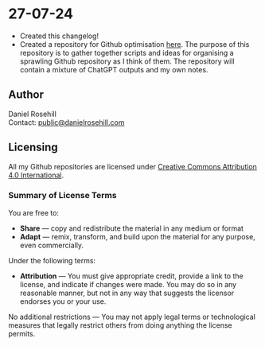 # 27-07-24

- Created this changelog!
- Created a repository for Github optimisation [here](https://github.com/danielrosehill/Github-Optimisation). The purpose of this repository is to gather together scripts and ideas for organising a sprawling Github repository as I think of them. The repository will contain a mixture of ChatGPT outputs and my own notes.

## Author

Daniel Rosehill  
Contact: public@danielrosehill.com

## Licensing

All my Github repositories are licensed under [Creative Commons Attribution 4.0 International](https://creativecommons.org/licenses/by/4.0/).

### Summary of License Terms

You are free to:

- **Share** — copy and redistribute the material in any medium or format
- **Adapt** — remix, transform, and build upon the material for any purpose, even commercially.

Under the following terms:

- **Attribution** — You must give appropriate credit, provide a link to the license, and indicate if changes were made. You may do so in any reasonable manner, but not in any way that suggests the licensor endorses you or your use.

No additional restrictions — You may not apply legal terms or technological measures that legally restrict others from doing anything the license permits.